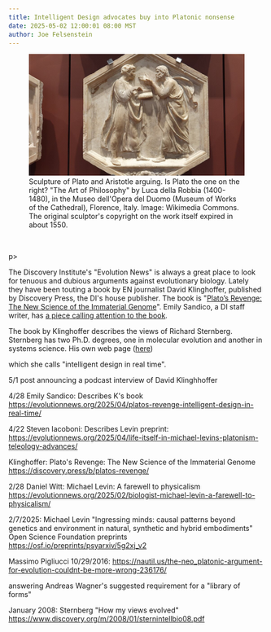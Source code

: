 ```yaml
---
title: Intelligent Design advocates buy into Platonic nonsense
date: 2025-05-02 12:00:01 08:00 MST
author: Joe Felsenstein
---
```


<figure><img src="/uploads/2025/Plato_and_Aristotle_by_Luca_della_Robbia.jpg" alt="[Sculpture of Plato and Aristotle arguing]" />
<figcaption>Sculpture of Plato and Aristotle arguing.  Is Plato the one on the right?  "The Art of Philosophy"  by  Luca della Robbia (1400-1480), in 
the Museo dell'Opera del Duomo (Museum of Works of the Cathedral), Florence, Italy.  Image: Wikimedia Commons.  The original sculptor's copyright on the work itself expired in about 1550.</figure>

<p>&nbsp;</p>p></p>


The Discovery Institute's "Evolution News" is always a great place to look for tenuous and dubious arguments against evolutionary 
biology.  Lately they have been touting a book by EN journalist David Klinghoffer, published by Discovery Press, 
the DI's house publisher.  The book is "[Plato’s Revenge: The New Science of the Immaterial Genome](https://discovery.press/b/platos-revenge/)".   Emily Sandico, a DI staff writer, has [a piece calling attention to the book]( https://evolutionnews.org/2025/04/platos-revenge-intelligent-design-in-real-time/).

The book by Klinghoffer describes the views of Richard Sternberg.  Sternberg has two 
Ph.D. degrees, one in molecular evolution and another in systems science.  His
own web page ([here](https://richardsternberg.com/))






which she calls "intelligent design in real time".





5/1  post announcing a podcast interview of David Klinghhoffer

4/28  Emily Sandico:  Describes K's book    https://evolutionnews.org/2025/04/platos-revenge-intelligent-design-in-real-time/

4/22 Steven Iacoboni:   Describes Levin preprint:    https://evolutionnews.org/2025/04/life-itself-in-michael-levins-platonism-teleology-advances/

Klinghoffer:   Plato's Revenge: The New Science of the Immaterial Genome    https://discovery.press/b/platos-revenge/

2/28  Daniel Witt:    Michael Levin: A farewell to physicalism   https://evolutionnews.org/2025/02/biologist-michael-levin-a-farewell-to-physicalism/



2/7/2025: Michael Levin   "Ingressing minds: causal patterns beyond genetics and environment in natural, synthetic and hybrid embodiments"   Open Science Foundation preprints  https://osf.io/preprints/psyarxiv/5g2xj_v2

Massimo Pigliucci 10/29/2016:   https://nautil.us/the-neo_platonic-argument-for-evolution-couldnt-be-more-wrong-236176/

answering Andreas Wagner's suggested requirement for a "library of forms"

January 2008:   Sternberg    "How my views evolved"  https://www.discovery.org/m/2008/01/sternintellbio08.pdf








